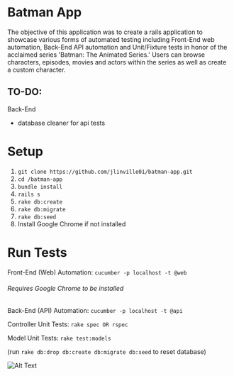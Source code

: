 # Batman App

The objective of this application was to create a rails application to showcase various forms of automated testing including Front-End web automation, Back-End API automation and Unit/Fixture tests in honor of the acclaimed series 'Batman: The Animated Series.' Users can browse characters, episodes, movies and actors within the series as well as create a custom character.

## TO-DO:

Back-End
- database cleaner for api tests

# Setup

1. `git clone https://github.com/jlinville01/batman-app.git`
2. `cd /batman-app`
3. `bundle install`
4. `rails s`
5. `rake db:create`
6. `rake db:migrate`
7. `rake db:seed`
8. Install Google Chrome if not installed

# Run Tests

Front-End (Web) Automation:
`cucumber -p localhost -t @web`

###### Requires Google Chrome to be installed

Back-End (API) Automation:
`cucumber -p localhost -t @api`

Controller Unit Tests:
`rake spec OR rspec`

Model Unit Tests:
`rake test:models`

(run `rake db:drop db:create db:migrate db:seed` to reset database)

![Alt Text](https://media.giphy.com/media/5DQdk5oZzNgGc/giphy.gif)
